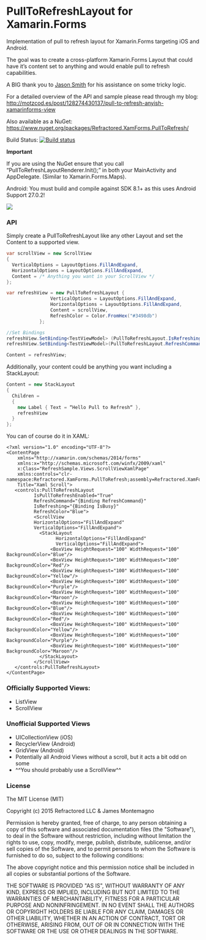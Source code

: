 PullToRefreshLayout for Xamarin.Forms
===================================

Implementation of pull to refresh layout for Xamarin.Forms targeting iOS and Android.

The goal was to create a cross-platform Xamarin.Forms Layout that could have it’s content set to anything and would enable pull to refresh capabilities. 

A BIG thank you to [Jason Smith](https://twitter.com/jassmith87) for his assistance on some tricky logic.

For a detailed overview of the API and sample please read through my blog:
http://motzcod.es/post/128274430137/pull-to-refresh-anyish-xamarinforms-view

Also available as a NuGet: https://www.nuget.org/packages/Refractored.XamForms.PullToRefresh/

Build Status: [![Build status](https://ci.appveyor.com/api/projects/status/6ivxyyj05tabo40a/branch/master?svg=true)](https://ci.appveyor.com/project/JamesMontemagno/xamarin-forms-pulltorefreshlayout/branch/master)

**Important**

If you are using the NuGet ensure that you call “PullToRefreshLayoutRenderer.Init();” in both your MainActivity and AppDelegate. (Similar to Xamarin.Forms.Maps).


Android: You must build and compile against SDK 8.1+ as this uses Android Support 27.0.2!


![](demo.gif)

### API
Simply create a PullToRefreshLayout like any other Layout and set the Content to a supported view.


```csharp
var scrollView = new ScrollView
{
  VerticalOptions = LayoutOptions.FillAndExpand,
  HorizontalOptions = LayoutOptions.FillAndExpand,
  Content = /* Anything you want in your ScrollView */
};

var refreshView = new PullToRefreshLayout {
                VerticalOptions = LayoutOptions.FillAndExpand,
                HorizontalOptions = LayoutOptions.FillAndExpand,
                Content = scrollView,
                RefreshColor = Color.FromHex("#3498db")
            };

//Set Bindings
refreshView.SetBinding<TestViewModel> (PullToRefreshLayout.IsRefreshingProperty, vm => vm.IsBusy, BindingMode.OneWay);
refreshView.SetBinding<TestViewModel>(PullToRefreshLayout.RefreshCommandProperty, vm => vm.RefreshCommand);

Content = refreshView;
```

Additionally, your content could be anything you want including a StackLayout:

```csharp
Content = new StackLayout
{
  Children = 
  {
    new Label { Text = “Hello Pull to Refresh“ },
    refreshView
  }
};
```

You can of course do it in XAML:
```
<?xml version="1.0" encoding="UTF-8"?>
<ContentPage 
    xmlns="http://xamarin.com/schemas/2014/forms" 
    xmlns:x="http://schemas.microsoft.com/winfx/2009/xaml" 
    x:Class="RefreshSample.Views.ScrollViewXamlPage"
    xmlns:controls="clr-namespace:Refractored.XamForms.PullToRefresh;assembly=Refractored.XamForms.PullToRefresh"
    Title="Xaml Scroll">
   <controls:PullToRefreshLayout
          IsPullToRefreshEnabled="True"
          RefreshCommand="{Binding RefreshCommand}"
          IsRefreshing="{Binding IsBusy}"
          RefreshColor="Blue"> 
          <ScrollView
          HorizontalOptions="FillAndExpand"
          VerticalOptions="FillAndExpand">
            <StackLayout
                  HorizontalOptions="FillAndExpand"
                  VerticalOptions="FillAndExpand">
                <BoxView HeightRequest="100" WidthRequest="100" BackgroundColor="Blue"/>
                <BoxView HeightRequest="100" WidthRequest="100" BackgroundColor="Red"/>
                <BoxView HeightRequest="100" WidthRequest="100" BackgroundColor="Yellow"/>
                <BoxView HeightRequest="100" WidthRequest="100" BackgroundColor="Purple"/>
                <BoxView HeightRequest="100" WidthRequest="100" BackgroundColor="Maroon"/>
                <BoxView HeightRequest="100" WidthRequest="100" BackgroundColor="Blue"/>
                <BoxView HeightRequest="100" WidthRequest="100" BackgroundColor="Red"/>
                <BoxView HeightRequest="100" WidthRequest="100" BackgroundColor="Yellow"/>
                <BoxView HeightRequest="100" WidthRequest="100" BackgroundColor="Purple"/>
                <BoxView HeightRequest="100" WidthRequest="100" BackgroundColor="Maroon"/>
            </StackLayout>
          </ScrollView>
   </controls:PullToRefreshLayout>
</ContentPage>

```

### Officially Supported Views:
* ListView
* ScrollView

### Unofficial Supported Views
* UICollectionView (iOS)
* RecyclerView (Android)
* GridView (Android)
* Potentially all Android Views without a scroll, but it acts a bit odd on some
* ^^You should probably use a ScrollView^^

### License
The MIT License (MIT)

Copyright (c) 2015 Refractored LLC & James Montemagno

Permission is hereby granted, free of charge, to any person obtaining a copy of this software and associated documentation files (the "Software"), to deal in the Software without restriction, including without limitation the rights to use, copy, modify, merge, publish, distribute, sublicense, and/or sell copies of the Software, and to permit persons to whom the Software is furnished to do so, subject to the following conditions:

The above copyright notice and this permission notice shall be included in all copies or substantial portions of the Software.

THE SOFTWARE IS PROVIDED "AS IS", WITHOUT WARRANTY OF ANY KIND, EXPRESS OR IMPLIED, INCLUDING BUT NOT LIMITED TO THE WARRANTIES OF MERCHANTABILITY, FITNESS FOR A PARTICULAR PURPOSE AND NONINFRINGEMENT. IN NO EVENT SHALL THE AUTHORS OR COPYRIGHT HOLDERS BE LIABLE FOR ANY CLAIM, DAMAGES OR OTHER LIABILITY, WHETHER IN AN ACTION OF CONTRACT, TORT OR OTHERWISE, ARISING FROM, OUT OF OR IN CONNECTION WITH THE SOFTWARE OR THE USE OR OTHER DEALINGS IN THE SOFTWARE.




